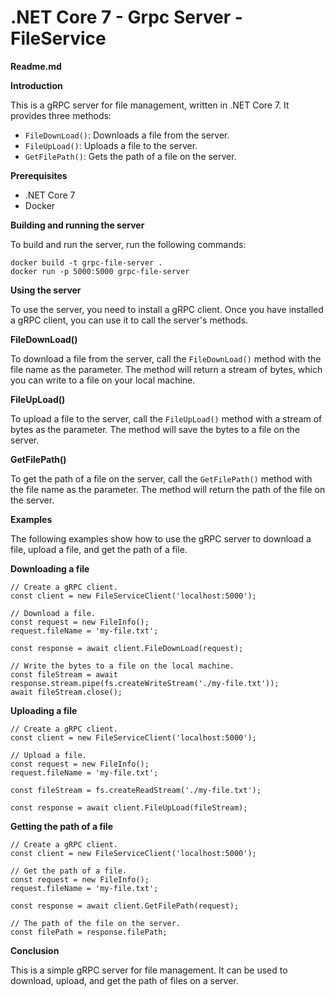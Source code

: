 # .NET Core 7 - Grpc Server - FileService
**Readme.md**

**Introduction**

This is a gRPC server for file management, written in .NET Core 7. It provides three methods:

* `FileDownLoad()`: Downloads a file from the server.
* `FileUpLoad()`: Uploads a file to the server.
* `GetFilePath()`: Gets the path of a file on the server.

**Prerequisites**

* .NET Core 7
* Docker

**Building and running the server**

To build and run the server, run the following commands:

```
docker build -t grpc-file-server .
docker run -p 5000:5000 grpc-file-server
```

**Using the server**

To use the server, you need to install a gRPC client. Once you have installed a gRPC client, you can use it to call the server's methods.

**FileDownLoad()**

To download a file from the server, call the `FileDownLoad()` method with the file name as the parameter. The method will return a stream of bytes, which you can write to a file on your local machine.

**FileUpLoad()**

To upload a file to the server, call the `FileUpLoad()` method with a stream of bytes as the parameter. The method will save the bytes to a file on the server.

**GetFilePath()**

To get the path of a file on the server, call the `GetFilePath()` method with the file name as the parameter. The method will return the path of the file on the server.

**Examples**

The following examples show how to use the gRPC server to download a file, upload a file, and get the path of a file.

**Downloading a file**

```
// Create a gRPC client.
const client = new FileServiceClient('localhost:5000');

// Download a file.
const request = new FileInfo();
request.fileName = 'my-file.txt';

const response = await client.FileDownLoad(request);

// Write the bytes to a file on the local machine.
const fileStream = await response.stream.pipe(fs.createWriteStream('./my-file.txt'));
await fileStream.close();
```

**Uploading a file**

```
// Create a gRPC client.
const client = new FileServiceClient('localhost:5000');

// Upload a file.
const request = new FileInfo();
request.fileName = 'my-file.txt';

const fileStream = fs.createReadStream('./my-file.txt');

const response = await client.FileUpLoad(fileStream);
```

**Getting the path of a file**

```
// Create a gRPC client.
const client = new FileServiceClient('localhost:5000');

// Get the path of a file.
const request = new FileInfo();
request.fileName = 'my-file.txt';

const response = await client.GetFilePath(request);

// The path of the file on the server.
const filePath = response.filePath;
```

**Conclusion**

This is a simple gRPC server for file management. It can be used to download, upload, and get the path of files on a server.
